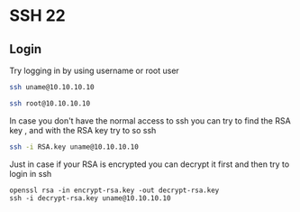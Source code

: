 # SSH  22

## Login

Try logging in by using username or root user

```bash
ssh uname@10.10.10.10
```

```bash
ssh root@10.10.10.10
```

In case you don't have the normal access to ssh you can try to find the RSA key , and with the RSA key try to so ssh

```bash
ssh -i RSA.key uname@10.10.10.10
```

Just in case if your RSA is encrypted you can decrypt it first and then try to login in ssh

```
openssl rsa -in encrypt-rsa.key -out decrypt-rsa.key
ssh -i decrypt-rsa.key uname@10.10.10.10
```

